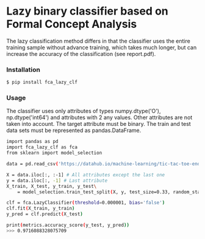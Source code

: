 # Lazy binary classifier based on Formal Concept Analysis

The lazy classification method differs in that the classifier uses the entire training sample without advance training, which takes much longer, but can increase the accuracy of the classification (see report.pdf).

### Installation

```sh
$ pip install fca_lazy_clf
```

###  Usage

The classifier uses only attributes of types numpy.dtype('O'), np.dtype('int64') and attributes with 2 any values. Other attributes are not taken into account. The target attribute must be binary. The train and test data sets must be represented as pandas.DataFrame.

```sh
import pandas as pd
import fca_lazy_clf as fca
from sklearn import model_selection

data = pd.read_csv('https://datahub.io/machine-learning/tic-tac-toe-endgame/r/tic-tac-toe.csv')

X = data.iloc[:, :-1] # All attributes except the last one
y = data.iloc[:, -1] # Last attribute
X_train, X_test, y_train, y_test\
    = model_selection.train_test_split(X, y, test_size=0.33, random_state=0)

clf = fca.LazyClassifier(threshold=0.000001, bias='false')
clf.fit(X_train, y_train)
y_pred = clf.predict(X_test)

print(metrics.accuracy_score(y_test, y_pred))
>>> 0.9716088328075709
```